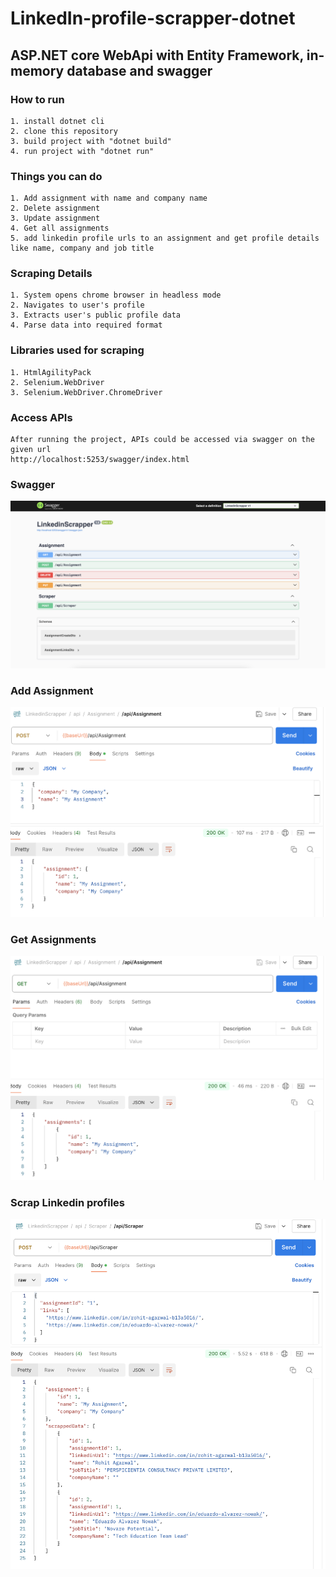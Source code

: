 # LinkedIn-profile-scrapper-dotnet

## ASP.NET core WebApi with Entity Framework, in-memory database and swagger

### How to run

    1. install dotnet cli
    2. clone this repository
    3. build project with "dotnet build"
    4. run project with "dotnet run"

### Things you can do

    1. Add assignment with name and company name
    2. Delete assignment
    3. Update assignment
    4. Get all assignments
    5. add linkedin profile urls to an assignment and get profile details like name, company and job title

### Scraping Details

    1. System opens chrome browser in headless mode
    2. Navigates to user's profile
    3. Extracts user's public profile data
    4. Parse data into required format

### Libraries used for scraping

    1. HtmlAgilityPack
    2. Selenium.WebDriver
    3. Selenium.WebDriver.ChromeDriver

### Access APIs

    After running the project, APIs could be accessed via swagger on the given url
    http://localhost:5253/swagger/index.html

### Swagger

![Alt text](./sample-images/swagger.png)

### Add Assignment

![Alt text](./sample-images/add-assignment.png)

### Get Assignments

![Alt text](./sample-images/get-assignments.png)

### Scrap Linkedin profiles

![Alt text](./sample-images/scrapper.png)
